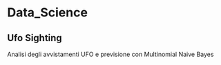 # Data_Science

##  Ufo Sighting

Analisi degli avvistamenti UFO e previsione con Multinomial Naive Bayes
